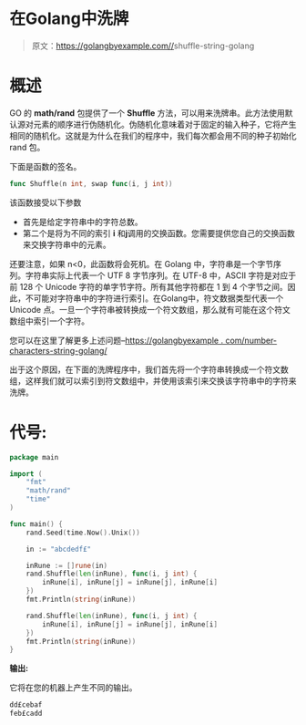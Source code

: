 # 在Golang中洗牌

> 原文：<https://golangbyexample.com//>shuffle-string-golang

# **概述**

GO 的 **math/rand** 包提供了一个 **Shuffle** 方法，可以用来洗牌串。此方法使用默认源对元素的顺序进行伪随机化。伪随机化意味着对于固定的输入种子，它将产生相同的随机化。这就是为什么在我们的程序中，我们每次都会用不同的种子初始化 rand 包。

下面是函数的签名。

```go
func Shuffle(n int, swap func(i, j int))
```

该函数接受以下参数

*   首先是给定字符串中的字符总数。
*   第二个是将为不同的索引 **i** 和**j**调用的交换函数。您需要提供您自己的交换函数来交换字符串中的元素。

还要注意，如果 n<0，此函数将会死机。在 Golang 中，字符串是一个字节序列。字符串实际上代表一个 UTF 8 字节序列。在 UTF-8 中，ASCII 字符是对应于前 128 个 Unicode 字符的单字节字符。所有其他字符都在 1 到 4 个字节之间。因此，不可能对字符串中的字符进行索引。在Golang中，符文数据类型代表一个 Unicode 点。一旦一个字符串被转换成一个符文数组，那么就有可能在这个符文数组中索引一个字符。

您可以在这里了解更多上述问题–[https://golangbyexample . com/number-characters-string-golang/](https://golangbyexample.com/number-characters-string-golang/)

出于这个原因，在下面的洗牌程序中，我们首先将一个字符串转换成一个符文数组，这样我们就可以索引到符文数组中，并使用该索引来交换该字符串中的字符来洗牌。

# **代号:**

```go
package main

import (
    "fmt"
    "math/rand"
    "time"
)

func main() {
    rand.Seed(time.Now().Unix())

    in := "abcdedf£"

    inRune := []rune(in)
    rand.Shuffle(len(inRune), func(i, j int) {
        inRune[i], inRune[j] = inRune[j], inRune[i]
    })
    fmt.Println(string(inRune))

    rand.Shuffle(len(inRune), func(i, j int) {
        inRune[i], inRune[j] = inRune[j], inRune[i]
    })
    fmt.Println(string(inRune))
}
```

**输出:**

它将在您的机器上产生不同的输出。

```go
dd£cebaf
feb£cadd
```